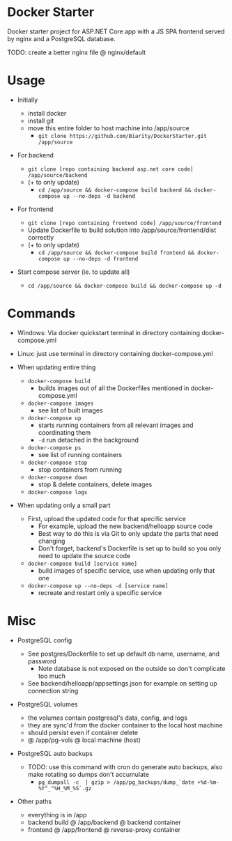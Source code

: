 # Docker Starter
Docker starter project for ASP.NET Core app with a JS SPA frontend served by nginx and a PostgreSQL database. 

TODO: create a better nginx file @ nginx/default

# Usage
* Initially
    * install docker
    * install git
    * move this entire folder to host machine into /app/source
        * `git clone https://github.com/Biarity/DockerStarter.git /app/source`

* For backend
    * `git clone [repo containing backend asp.net core code] /app/source/backend`
    * (+ to only update)
        * `cd /app/source && docker-compose build backend && docker-compose up --no-deps -d backend`
    
* For frontend
    * `git clone [repo containing frontend code] /app/source/frontend`
    * Update Dockerfile to build solution into /app/source/frontend/dist correctly
    * (+ to only update)
        * `cd /app/source && docker-compose build frontend && docker-compose up --no-deps -d frontend`

* Start compose server (ie. to update all)
    * `cd /app/source && docker-compose build && docker-compose up -d`


# Commands
* Windows: Via docker quickstart terminal in directory containing docker-compose.yml
* Linux: just use terminal in directory containing docker-compose.yml

* When updating entire thing
    * `docker-compose build`
        * builds images out of all the Dockerfiles mentioned in docker-compose.yml
    * `docker-compose images`
        * see list of built images
    * `docker-compose up`
        * starts running containers from all relevant images and coordinating them
        * `-d` run detached in the background
    * `docker-compose ps`
        * see list of running containers
    * `docker-compose stop`
        * stop containers from running
    * `docker-compose down`
        * stop & delete containers, delete images
    * `docker-compose logs`

* When updating only a small part
    * First, upload the updated code for that specific service
        * For example, upload the new backend/helloapp source code 
        * Best way to do this is via Git to only update the parts that need changing
        * Don't forget, backend's Dockerfile is set up to build so you only need to update the source code
    * `docker-compose build [service name]`
        * build images of specific service, use when updating only that one
    * `docker-compose up --no-deps -d [service name]`
        * recreate and restart only a specific service


# Misc
* PostgreSQL config
    * See postgres/Dockerfile to set up default db name, username, and password
        * Note database is not exposed on the outside so don't complicate too much
    * See backend/helloapp/appsettings.json for example on setting up connection string

* PostgreSQL volumes
    * the volumes contain postgresql's data, config, and logs
    * they are sync'd from the docker container to the local host machine
    * should persist even if container delete
    * @ /app/pg-vols @ local machine (host)

* PostgreSQL auto backups
    * TODO: use this command with cron do generate auto backups, also make rotating so dumps don't accumulate
        * ``pg_dumpall -c  | gzip > /app/pg_backups/dump_`date +%d-%m-%Y"_"%H_%M_%S`.gz``

* Other paths
    * everything is in /app
    * backend build @ /app/backend @ backend container
    * frontend @ /app/frontend @ reverse-proxy container
